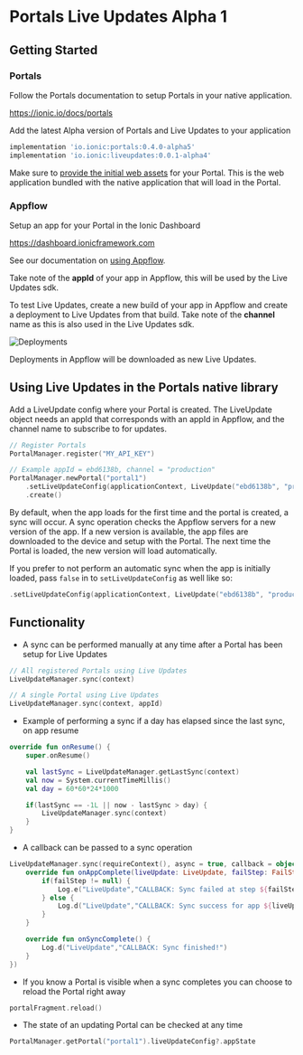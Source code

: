 # Portals Live Updates Alpha 1

## Getting Started

### Portals

Follow the Portals documentation to setup Portals in your native application.

https://ionic.io/docs/portals

Add the latest Alpha version of Portals and Live Updates to your application

```groovy
implementation 'io.ionic:portals:0.4.0-alpha5'
implementation 'io.ionic:liveupdates:0.0.1-alpha4'
```

Make sure to [provide the initial web assets](https://ionic.io/docs/portals/how-to/pull-in-web-bundle) for your Portal. This is the web application bundled with the native application that will load in the Portal.

### Appflow

Setup an app for your Portal in the Ionic Dashboard 

https://dashboard.ionicframework.com

See our documentation on [using Appflow](https://ionic.io/docs/appflow/quickstart/connect).

Take note of the **appId** of your app in Appflow, this will be used by the Live Updates sdk.

To test Live Updates, create a new build of your app in Appflow and create a deployment to Live Updates from that build. Take note of the **channel** name as this is also used in the Live Updates sdk.

![Deployments](https://i.imgur.com/73detdm.png)

Deployments in Appflow will be downloaded as new Live Updates.

## Using Live Updates in the Portals native library

Add a LiveUpdate config where your Portal is created. The LiveUpdate object needs an appId that corresponds with an appId in Appflow, and the channel name to subscribe to for updates. 

```kotlin
// Register Portals
PortalManager.register("MY_API_KEY")

// Example appId = ebd6138b, channel = "production"
PortalManager.newPortal("portal1")
    .setLiveUpdateConfig(applicationContext, LiveUpdate("ebd6138b", "production"))
    .create()
```

By default, when the app loads for the first time and the portal is created, a sync will occur. A sync operation checks the Appflow servers for a new version of the app. If a new version is available, the app files are downloaded to the device and setup with the Portal. The next time the Portal is loaded, the new version will load automatically.

If you prefer to not perform an automatic sync when the app is initially loaded, pass `false` in to `setLiveUpdateConfig` as well like so:

```kotlin
.setLiveUpdateConfig(applicationContext, LiveUpdate("ebd6138b", "production"), false)
```


## Functionality

- A sync can be performed manually at any time after a Portal has been setup for Live Updates

```kotlin
// All registered Portals using Live Updates
LiveUpdateManager.sync(context)

// A single Portal using Live Updates
LiveUpdateManager.sync(context, appId)
```

- Example of performing a sync if a day has elapsed since the last sync, on app resume

```kotlin
override fun onResume() {
    super.onResume()

    val lastSync = LiveUpdateManager.getLastSync(context)
    val now = System.currentTimeMillis()
    val day = 60*60*24*1000

    if(lastSync == -1L || now - lastSync > day) {
        LiveUpdateManager.sync(context)
    }
}
```

- A callback can be passed to a sync operation

```kotlin
LiveUpdateManager.sync(requireContext(), async = true, callback = object : SyncCallback {
    override fun onAppComplete(liveUpdate: LiveUpdate, failStep: FailStep?) {
        if(failStep != null) {
            Log.e("LiveUpdate","CALLBACK: Sync failed at step ${failStep.name} for app ${liveUpdate.appId}!")
        } else {
            Log.d("LiveUpdate","CALLBACK: Sync success for app ${liveUpdate.appId}!")
        }
    }

    override fun onSyncComplete() {
        Log.d("LiveUpdate","CALLBACK: Sync finished!")
    }
})
```

- If you know a Portal is visible when a sync completes you can choose to reload the Portal right away

```kotlin
portalFragment.reload()
```

- The state of an updating Portal can be checked at any time

```kotlin
PortalManager.getPortal("portal1").liveUpdateConfig?.appState
```
